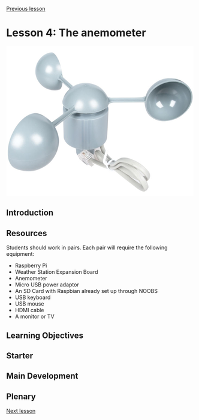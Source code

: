 [Previous lesson](../lesson3/README.md)

# Lesson 4: The anemometer

![](../../../images/anemometer.png)

## Introduction

## Resources

Students should work in pairs. Each pair will require the following equipment:

- Raspberry Pi
- Weather Station Expansion Board
- Anemometer
- Micro USB power adaptor
- An SD Card with Raspbian already set up through NOOBS
- USB keyboard
- USB mouse
- HDMI cable
- A monitor or TV

## Learning Objectives

## Starter

## Main Development

## Plenary

[Next lesson](../lesson5/README.md)
